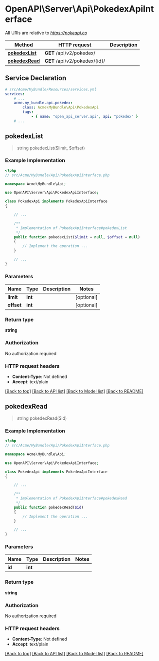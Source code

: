 # OpenAPI\Server\Api\PokedexApiInterface

All URIs are relative to *https://pokeapi.co*

Method | HTTP request | Description
------------- | ------------- | -------------
[**pokedexList**](PokedexApiInterface.md#pokedexList) | **GET** /api/v2/pokedex/ | 
[**pokedexRead**](PokedexApiInterface.md#pokedexRead) | **GET** /api/v2/pokedex/{id}/ | 


## Service Declaration
```yaml
# src/Acme/MyBundle/Resources/services.yml
services:
    # ...
    acme.my_bundle.api.pokedex:
        class: Acme\MyBundle\Api\PokedexApi
        tags:
            - { name: "open_api_server.api", api: "pokedex" }
    # ...
```

## **pokedexList**
> string pokedexList($limit, $offset)



### Example Implementation
```php
<?php
// src/Acme/MyBundle/Api/PokedexApiInterface.php

namespace Acme\MyBundle\Api;

use OpenAPI\Server\Api\PokedexApiInterface;

class PokedexApi implements PokedexApiInterface
{

    // ...

    /**
     * Implementation of PokedexApiInterface#pokedexList
     */
    public function pokedexList($limit = null, $offset = null)
    {
        // Implement the operation ...
    }

    // ...
}
```

### Parameters

Name | Type | Description  | Notes
------------- | ------------- | ------------- | -------------
 **limit** | **int**|  | [optional]
 **offset** | **int**|  | [optional]

### Return type

**string**

### Authorization

No authorization required

### HTTP request headers

 - **Content-Type**: Not defined
 - **Accept**: text/plain

[[Back to top]](#) [[Back to API list]](../../README.md#documentation-for-api-endpoints) [[Back to Model list]](../../README.md#documentation-for-models) [[Back to README]](../../README.md)

## **pokedexRead**
> string pokedexRead($id)



### Example Implementation
```php
<?php
// src/Acme/MyBundle/Api/PokedexApiInterface.php

namespace Acme\MyBundle\Api;

use OpenAPI\Server\Api\PokedexApiInterface;

class PokedexApi implements PokedexApiInterface
{

    // ...

    /**
     * Implementation of PokedexApiInterface#pokedexRead
     */
    public function pokedexRead($id)
    {
        // Implement the operation ...
    }

    // ...
}
```

### Parameters

Name | Type | Description  | Notes
------------- | ------------- | ------------- | -------------
 **id** | **int**|  |

### Return type

**string**

### Authorization

No authorization required

### HTTP request headers

 - **Content-Type**: Not defined
 - **Accept**: text/plain

[[Back to top]](#) [[Back to API list]](../../README.md#documentation-for-api-endpoints) [[Back to Model list]](../../README.md#documentation-for-models) [[Back to README]](../../README.md)

